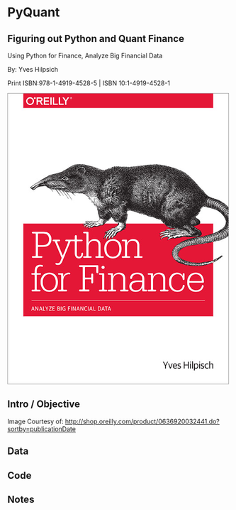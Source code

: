 # PyQuant
## Figuring out Python and Quant Finance

Using Python for Finance, Analyze Big Financial Data

By:  Yves Hilpsich

Print ISBN:978-1-4919-4528-5 | ISBN 10:1-4919-4528-1

![picture](img/PyforFinance.jpg)


## Intro / Objective

Image Courtesy of:  http://shop.oreilly.com/product/0636920032441.do?sortby=publicationDate

##  Data


##  Code  




##  Notes
